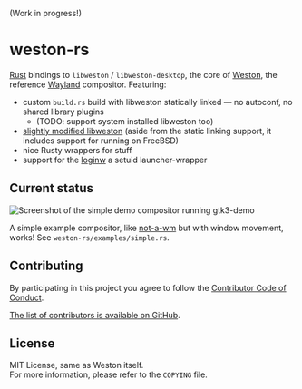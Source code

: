 (Work in progress!)

# weston-rs

[Rust] bindings to `libweston` / `libweston-desktop`, the core of [Weston], the reference [Wayland] compositor.
Featuring:

- custom `build.rs` build with libweston statically linked — no autoconf, no shared library plugins
  - (TODO: support system installed libweston too)
- [slightly modified libweston](https://github.com/myfreeweb/weston) (aside from the static linking support, it includes support for running on FreeBSD)
- nice Rusty wrappers for stuff
- support for the [loginw] a setuid launcher-wrapper

[Rust]: https://www.rust-lang.org
[Weston]: https://cgit.freedesktop.org/wayland/weston/
[Wayland]: https://wayland.freedesktop.org
[loginw]: https://github.com/myfreeweb/loginw

## Current status

![Screenshot of the simple demo compositor running gtk3-demo](https://unrelentingtech.s3.dualstack.eu-west-1.amazonaws.com/weston-rs-basic-demo.png)

A simple example compositor, like [not-a-wm] but with window movement, works!
See `weston-rs/examples/simple.rs`.

[not-a-wm]: https://github.com/sardemff7/not-a-wm

## Contributing

By participating in this project you agree to follow the [Contributor Code of Conduct](https://www.contributor-covenant.org/version/1/4/).

[The list of contributors is available on GitHub](https://github.com/myfreeweb/weston-rs/graphs/contributors).

## License

MIT License, same as Weston itself.  
For more information, please refer to the `COPYING` file.

